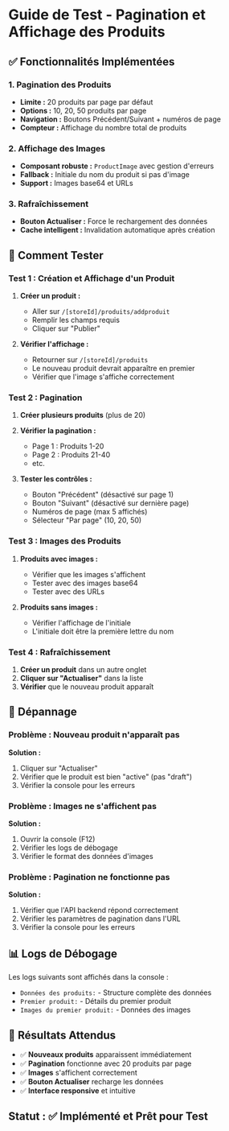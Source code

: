 # Guide de Test - Pagination et Affichage des Produits

## ✅ Fonctionnalités Implémentées

### 1. **Pagination des Produits**
- **Limite :** 20 produits par page par défaut
- **Options :** 10, 20, 50 produits par page
- **Navigation :** Boutons Précédent/Suivant + numéros de page
- **Compteur :** Affichage du nombre total de produits

### 2. **Affichage des Images**
- **Composant robuste :** `ProductImage` avec gestion d'erreurs
- **Fallback :** Initiale du nom du produit si pas d'image
- **Support :** Images base64 et URLs

### 3. **Rafraîchissement**
- **Bouton Actualiser :** Force le rechargement des données
- **Cache intelligent :** Invalidation automatique après création

## 🧪 Comment Tester

### Test 1 : Création et Affichage d'un Produit
1. **Créer un produit :**
   - Aller sur `/[storeId]/produits/addproduit`
   - Remplir les champs requis
   - Cliquer sur "Publier"

2. **Vérifier l'affichage :**
   - Retourner sur `/[storeId]/produits`
   - Le nouveau produit devrait apparaître en premier
   - Vérifier que l'image s'affiche correctement

### Test 2 : Pagination
1. **Créer plusieurs produits** (plus de 20)
2. **Vérifier la pagination :**
   - Page 1 : Produits 1-20
   - Page 2 : Produits 21-40
   - etc.

3. **Tester les contrôles :**
   - Bouton "Précédent" (désactivé sur page 1)
   - Bouton "Suivant" (désactivé sur dernière page)
   - Numéros de page (max 5 affichés)
   - Sélecteur "Par page" (10, 20, 50)

### Test 3 : Images des Produits
1. **Produits avec images :**
   - Vérifier que les images s'affichent
   - Tester avec des images base64
   - Tester avec des URLs

2. **Produits sans images :**
   - Vérifier l'affichage de l'initiale
   - L'initiale doit être la première lettre du nom

### Test 4 : Rafraîchissement
1. **Créer un produit** dans un autre onglet
2. **Cliquer sur "Actualiser"** dans la liste
3. **Vérifier** que le nouveau produit apparaît

## 🔧 Dépannage

### Problème : Nouveau produit n'apparaît pas
**Solution :**
1. Cliquer sur "Actualiser"
2. Vérifier que le produit est bien "active" (pas "draft")
3. Vérifier la console pour les erreurs

### Problème : Images ne s'affichent pas
**Solution :**
1. Ouvrir la console (F12)
2. Vérifier les logs de débogage
3. Vérifier le format des données d'images

### Problème : Pagination ne fonctionne pas
**Solution :**
1. Vérifier que l'API backend répond correctement
2. Vérifier les paramètres de pagination dans l'URL
3. Vérifier la console pour les erreurs

## 📊 Logs de Débogage

Les logs suivants sont affichés dans la console :
- `Données des produits:` - Structure complète des données
- `Premier produit:` - Détails du premier produit
- `Images du premier produit:` - Données des images

## 🎯 Résultats Attendus

- ✅ **Nouveaux produits** apparaissent immédiatement
- ✅ **Pagination** fonctionne avec 20 produits par page
- ✅ **Images** s'affichent correctement
- ✅ **Bouton Actualiser** recharge les données
- ✅ **Interface responsive** et intuitive

## Statut : ✅ Implémenté et Prêt pour Test 